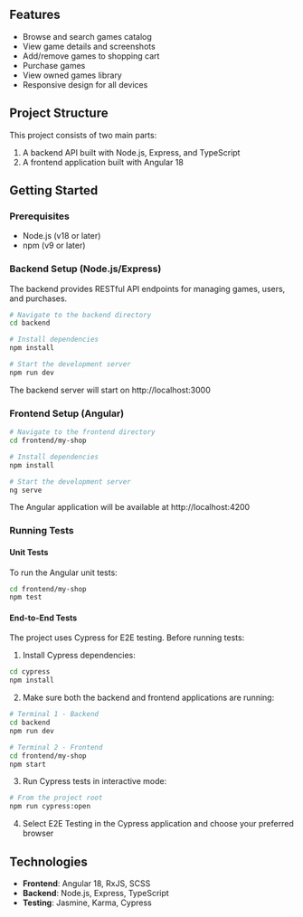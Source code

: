 ## Features

- Browse and search games catalog
- View game details and screenshots
- Add/remove games to shopping cart
- Purchase games
- View owned games library
- Responsive design for all devices

## Project Structure

This project consists of two main parts:
1. A backend API built with Node.js, Express, and TypeScript
2. A frontend application built with Angular 18

## Getting Started

### Prerequisites

- Node.js (v18 or later)
- npm (v9 or later)

### Backend Setup (Node.js/Express)

The backend provides RESTful API endpoints for managing games, users, and purchases.

```bash
# Navigate to the backend directory
cd backend

# Install dependencies
npm install

# Start the development server
npm run dev
```

The backend server will start on http://localhost:3000

### Frontend Setup (Angular)

```bash
# Navigate to the frontend directory
cd frontend/my-shop

# Install dependencies
npm install

# Start the development server
ng serve
```

The Angular application will be available at http://localhost:4200

### Running Tests

#### Unit Tests

To run the Angular unit tests:

```bash
cd frontend/my-shop
npm test
```

#### End-to-End Tests

The project uses Cypress for E2E testing. Before running tests:

1. Install Cypress dependencies:
```bash
cd cypress
npm install
```

2. Make sure both the backend and frontend applications are running:
```bash
# Terminal 1 - Backend
cd backend
npm run dev

# Terminal 2 - Frontend
cd frontend/my-shop
npm start
```

3. Run Cypress tests in interactive mode:
```bash
# From the project root
npm run cypress:open
```

4. Select E2E Testing in the Cypress application and choose your preferred browser

## Technologies

- **Frontend**: Angular 18, RxJS, SCSS
- **Backend**: Node.js, Express, TypeScript
- **Testing**: Jasmine, Karma, Cypress



